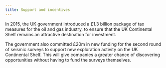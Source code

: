 ```yaml
---
title: Support and incentives 
---
```


In 2015, the UK government introduced a £1.3 billion package of tax measures for the oil and gas industry, to ensure that the UK Continental Shelf remains an attractive destination for investment. 

The government also committed £20m in new funding for the second round of seismic surveys to support new exploration activity on the UK Continental Shelf.  This will give companies a greater chance of discovering opportunities without having to fund the surveys themselves.

